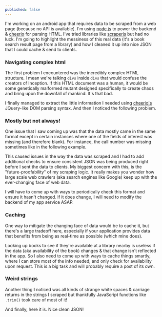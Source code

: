 ```yaml
---
published: false
---
```


I'm working on an android app that requires data to be scraped from a web page (because no API is available). I'm using [node.js](http://nodejs.org) to power the backend & [cheerio](http://npmjs.org/package/cheerio) for parsing HTML. I've tried libraries like [scraperjs](http://npmjs.org/package/scraperjs) but had no luck. I'm going to highlight the messiness of this real data (it's a book search result page from a library) and how I cleaned it up into nice JSON that I could cache & send to clients.

### Navigating complex html

The first problem I encountered was the incredibly complex HTML structure. I mean we're talking `divs` inside `divs` that would confuse the creators of Inception. If this HTML document was a human, it would be some genetically malformed mutant designed specifically to create chaos and bring upon the downfall of mankind. It's that bad.

I finally managed to extract the little information I needed using [cheerio's](http://npmjs.org/package/cheerio) JQuery-like DOM parsing syntax. And then I noticed the following problem.

### Mostly but not always!

One issue that I saw coming up was that the data mostly came in the same format except in certain instances where one of the fields of interest was missing (and therefore blank). For instance, the call number was missing sometimes like in the following example.

This caused issues in the way the data was scraped and I had to add additional checks to ensure consistent JSON was being produced right before I sent the data to clients. My biggest concern with this, is the "future-proofability" of my scraping logic. It really makes you wonder how large scale web crawlers (aka search engines like Google) keep up with the ever-changing face of web data. 

I will have to come up with ways to periodically check this format and ensure it hasn't changed. If it does change, I will need to modify the backend of my app service ASAP. 

### Caching

One way to mitigate the changing face of data would be to cache it, but there's a large tradeoff here, especially if your application provides data that benefits from being as real-time as possible (which mine does).

Looking up books to see if they're available at a library nearby is useless if the data (aka availability of the book) changes & that change isn't reflected in the app. So I also need to come up with ways to cache things smartly, where I can store most of the info needed, and only check for availability upon request. This is a big task and will probably require a post of its own.

### Weird strings

Another thing I noticed was all kinds of strange white spaces & carriage returns in the strings I scraped but thankfully JavaScript functions like `.trim()` took care of most of it!

And finally, here it is. Nice clean JSON!
